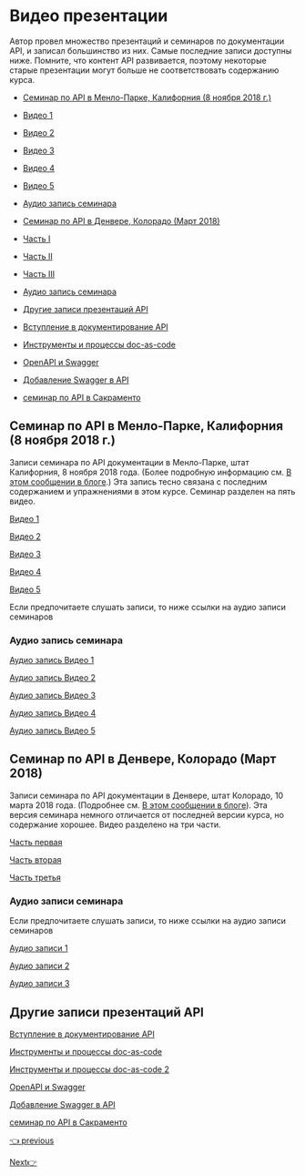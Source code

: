 # Видео презентации

Автор провел множество презентаций и семинаров по документации API, и записал большинство из них. Самые последние записи доступны ниже. Помните, что контент API развивается, поэтому некоторые старые презентации могут больше не соответствовать содержанию курса.

- [Семинар по API в Менло-Парке, Калифорния (8 ноября 2018 г.)](#menlopark)

 - [Видео 1](#video1)
 - [Видео 2](#video2)
 - [Видео 3](#video3)
 - [Видео 4](#video4)
 - [Видео 5](#video5)
 - [Аудио запись семинара](#audio1)
- [Семинар по API в Денвере, Колорадо (Март 2018)](#denver)
 - [Часть I](#part1)
 - [Часть II](#part2)
 - [Часть III](#part3)
 - [Аудио запись семинара](#audio2)
- [Другие записи презентаций API](#other)
 - [Вступление в документирование API](#intro)
 - [Инструменты и процессы doc-as-code](#doc-as-code)
 - [OpenAPI и Swagger](#openapi)
 - [Добавление Swagger в API](#swagger)
 - [семинар по API в Сакраменто](#sacramento)


<a name="menlopark"></a>
## Семинар по API в Менло-Парке, Калифорния (8 ноября 2018 г.)

Записи семинара по API документации в Менло-Парке, штат Калифорния, 8 ноября 2018 года. (Более подробную информацию см. [В этом сообщении в блоге](https://idratherbewriting.com/2018/10/31/upcoming-api-doc-workshop/).) Эта запись тесно связана с последним содержанием и упражнениями в этом курсе. Семинар разделен на пять видео.

<a name="video1"></a>
[Видео 1](https://youtu.be/X1u453Gtw9g)

<a name="video2"></a>
[Видео 2](https://youtu.be/FuZfob2eVb4)

<a name="video3"></a>
[Видео 3](https://youtu.be/GgA8772arys)

<a name="video4"></a>
[Видео 4](https://youtu.be/mLnea0LLTh4)

<a name="video5"></a>
[Видео 5](https://youtu.be/9mSqxqV7TXY)

Если предпочитаете слушать записи, то ниже ссылки на аудио записи семинаров

<a name="audio1"></a>
### Аудио запись семинара

[Аудио запись Видео 1](http://www.podtrac.com/pts/redirect.mp3/idratherassets.com/podcasts/menloapidoc/apidocvideo1.mp3)

[Аудио запись Видео 2](http://www.podtrac.com/pts/redirect.mp3/idratherassets.com/podcasts/menloapidoc/apidocvideo2.mp3)

[Аудио запись Видео 3](http://www.podtrac.com/pts/redirect.mp3/idratherassets.com/podcasts/menloapidoc/apidocvideo3.mp3)

[Аудио запись Видео 4](http://www.podtrac.com/pts/redirect.mp3/idratherassets.com/podcasts/menloapidoc/apidocvideo4.mp3)

[Аудио запись Видео 5](http://www.podtrac.com/pts/redirect.mp3/idratherassets.com/podcasts/menloapidoc/apidocvideo5.mp3)


<a name="denver"></a>
## Семинар по API в Денвере, Колорадо (Март 2018)

Записи семинара по API документации в Денвере, штат Колорадо, 10 марта 2018 года. (Подробнее см. [В этом сообщении в блоге](https://idratherbewriting.com/2018/03/12/api-documentation-workshop-in-denver/)). Эта версия семинара немного отличается от последней версии курса, но содержание хорошее. Видео разделено на три части.

<a name="part1"></a>
[Часть первая](https://youtu.be/Ivum3YbOWQ4)


<a name="part2"></a>
[Часть вторая](https://youtu.be/zV6m-6_j56w)

<a name="part3"></a>
[Часть третья](https://youtu.be/LSLg6Oy1OzM)

<a name="audio2"></a>
### Аудио записи семинара

Если предпочитаете слушать записи, то ниже ссылки на аудио записи семинаров

[Аудио записи 1](http://www.podtrac.com/pts/redirect.mp3/idratherassets.com/podcasts/denverapiworkshop_part1.mp3)

[Аудио записи 2](http://www.podtrac.com/pts/redirect.mp3/idratherassets.com/podcasts/denverapiworkshop_part2.mp3)

[Аудио записи 3](http://www.podtrac.com/pts/redirect.mp3/idratherassets.com/podcasts/denverapiworkshop_part3.mp3)

<a name="other"></a>
## Другие записи презентаций API

<a name="intro"></a>
[Вступление в документирование API](https://youtu.be/NawxzLB4aro)

<a name="doc-as-code"></a>
[Инструменты и процессы doc-as-code](https://youtu.be/__vSXJn-JQo)

[Инструменты и процессы doc-as-code 2](https://youtu.be/Z3e_38WS-2Q)

<a name="openapi"></a>
[OpenAPI и Swagger](https://youtu.be/gcDSL-8pkvU)

<a name="swagger"></a>
[Добавление Swagger в API](https://youtu.be/wC5hxY0RItQ)

<a name="sacramento"></a>
[семинар по API в Сакраменто](https://youtu.be/GerbihyUpdo)

[👈 previous](course-overview.md)

[Next👉](course-slides.md)
